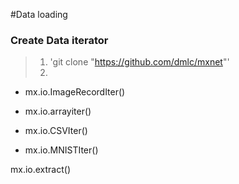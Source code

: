 #Data loading

### Create Data iterator

> 1. 'git clone "https://github.com/dmlc/mxnet"'
> 2. 


* mx.io.ImageRecordIter()

* mx.io.arrayiter()

* mx.io.CSVIter()

* mx.io.MNISTIter()


mx.io.extract()
